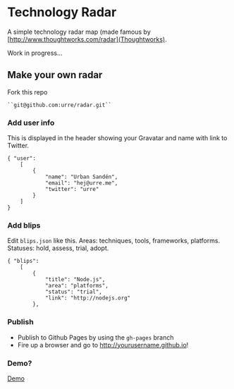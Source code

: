 # Technology Radar

A simple technology radar map (made famous by [http://www.thoughtworks.com/radar](Thoughtworks).

Work in progress...

## Make your own radar

Fork this repo

	``git@github.com:urre/radar.git``

### Add user info

This is displayed in the header showing your Gravatar and name with link to Twitter.

	{ "user":
	    [
	        {
	            "name": "Urban Sandén",
	            "email": "hej@urre.me",
	            "twitter": "urre"
	        }
	    ]
	}

### Add blips

Edit ``blips.json`` like this. Areas: techniques, tools, frameworks, platforms. Statuses: hold, assess, trial, adopt.

	{ "blips":
	    [
	        {
	            "title": "Node.js",
	            "area": "platforms",
	            "status": "trial",
	            "link": "http://nodejs.org"
	        },

### Publish

+ Publish to Github Pages by using the ``gh-pages`` branch
+ Fire up a browser and go to http://yourusername.github.io!

### Demo?

[Demo](http://urre.github.io/radar)